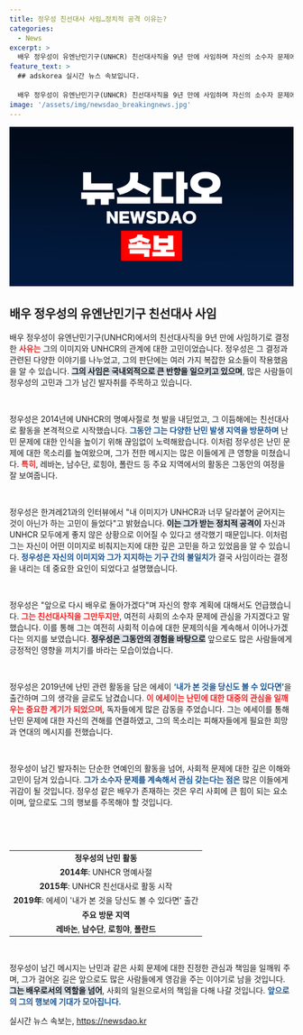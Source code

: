```yaml
---
title: 정우성 친선대사 사임…정치적 공격 이유는?
categories:
  - News
excerpt: >
  배우 정우성이 유엔난민기구(UNHCR) 친선대사직을 9년 만에 사임하며 자신의 소수자 문제에 대한 관심과 앞으로의 계획을 밝혔다. 정우성의 진심 어린 고백과 새로운 방향성에 귀 기울여 보세요!
feature_text: >
  ## adskorea 실시간 뉴스 속보입니다.

  배우 정우성이 유엔난민기구(UNHCR) 친선대사직을 9년 만에 사임하며 자신의 소수자 문제에 대한 관심과 앞으로의 계획을 밝혔다. 정우성의 진심 어린 고백과 새로운 방향성에 귀 기울여 보세요!
image: '/assets/img/newsdao_breakingnews.jpg'
---
```


<p><img src="/assets/img/newsdao_breakingnews.jpg" alt="adskorea 속보" /></p>

<h2 data-ke-size="size26">배우 정우성의 유엔난민기구 친선대사 사임</h2>

<p data-ke-size="size16">배우 정우성이 유엔난민기구(UNHCR)에서의 친선대사직을 9년 만에 사임하기로 결정한 <b><span style="color: #ee2323;">사유는</span></b> 그의 이미지와 UNHCR의 관계에 대한 고민이었습니다. 정우성은 그 결정과 관련된 다양한 이야기를 나누었고, 그의 판단에는 여러 가지 복잡한 요소들이 작용했음을 알 수 있습니다. <b><span style="background-color: #21538527;">그의 사임은 국내외적으로 큰 반향을 일으키고 있으며</span></b>, 많은 사람들이 정우성의 고민과 그가 남긴 발자취를 주목하고 있습니다.</p>

<p data-ke-size="size16">&nbsp;</p>

<p>정우성은 2014년에 UNHCR의 명예사절로 첫 발을 내딛었고, 그 이듬해에는 친선대사로 활동을 본격적으로 시작했습니다. <b><span style="color: #1a5490;">그동안 그는 다양한 난민 발생 지역을 방문하며</span></b> 난민 문제에 대한 인식을 높이기 위해 끊임없이 노력해왔습니다. 이처럼 정우성은 난민 문제에 대한 목소리를 높여왔으며, 그가 전한 메시지는 많은 이들에게 큰 영향을 미쳤습니다. <b><span style="color: #ee2323;">특히</span></b>, 레바논, 남수단, 로힝야, 폴란드 등 주요 지역에서의 활동은 그동안의 여정을 잘 보여줍니다. </p>

<p data-ke-size="size16">&nbsp;</p>

<p>정우성은 한겨레21과의 인터뷰에서 "내 이미지가 UNHCR과 너무 달라붙어 굳어지는 것이 아닌가 하는 고민이 들었다"고 밝혔습니다. <b><span style="background-color: #21538527;">이는 그가 받는 정치적 공격이</span></b> 자신과 UNHCR 모두에게 좋지 않은 상황으로 이어질 수 있다고 생각했기 때문입니다. 이처럼 그는 자신이 어떤 이미지로 비춰지는지에 대한 깊은 고민을 하고 있었음을 알 수 있습니다. <b><span style="color: #1a5490;">정우성은 자신의 이미지와 그가 지지하는 기구 간의 불일치가</span></b> 결국 사임이라는 결정을 내리는 데 중요한 요인이 되었다고 설명했습니다.</p>

<p data-ke-size="size16">&nbsp;</p>

<p>정우성은 "앞으로 다시 배우로 돌아가겠다"며 자신의 향후 계획에 대해서도 언급했습니다. <b><span style="color: #ee2323;">그는 친선대사직을 그만두지만</span></b>, 여전히 사회의 소수자 문제에 관심을 가지겠다고 말했습니다. 이를 통해 그는 여전히 사회적 이슈에 대한 문제의식을 계속해서 이어나가겠다는 의지를 보였습니다. <b><span style="background-color: #21538527;">정우성은 그동안의 경험을 바탕으로</span></b> 앞으로도 많은 사람들에게 긍정적인 영향을 끼치기를 바라는 모습이었습니다.</p>

<p data-ke-size="size16">&nbsp;</p>

<p>정우성은 2019년에 난민 관련 활동을 담은 에세이 <b><span style="color: #1a5490;">‘내가 본 것을 당신도 볼 수 있다면’</span></b>을 출간하며 그의 생각을 글로도 남겼습니다. <b><span style="color: #ee2323;">이 에세이는 난민에 대한 대중의 관심을 일깨우는 중요한 계기가 되었으며</span></b>, 독자들에게 많은 감동을 주었습니다. 그는 에세이를 통해 난민 문제에 대한 자신의 견해를 연결하였고, 그의 목소리는 피해자들에게 필요한 희망과 연대의 메시지를 전했습니다.</p>

<p data-ke-size="size16">&nbsp;</p>

<p>정우성이 남긴 발자취는 단순한 연예인의 활동을 넘어, 사회적 문제에 대한 깊은 이해와 고민이 담겨 있습니다. <b><span style="color: #1a5490;">그가 소수자 문제를 계속해서 관심 갖는다는 점은</span></b> 많은 이들에게 귀감이 될 것입니다. 정우성 같은 배우가 존재하는 것은 우리 사회에 큰 힘이 되는 요소이며, 앞으로도 그의 행보를 주목해야 할 것입니다. </p>

<p data-ke-size="size16">&nbsp;</p>

<p data-ke-size="size16">&nbsp;</p>

<table style="border-collapse: collapse; width: 100%;">
  <tbody>
    <tr>
      <td style="text-align: center; height: 17px;"><b>정우성의 난민 활동</b></td>
    </tr>
    <tr>
      <td style="text-align: center; height: 17px;"><b>2014年</b>: UNHCR 명예사절</td>
    </tr>
    <tr>
      <td style="text-align: center; height: 17px;"><b>2015年</b>: UNHCR 친선대사로 활동 시작</td>
    </tr>
    <tr>
      <td style="text-align: center; height: 17px;"><b>2019年</b>: 에세이 '내가 본 것을 당신도 볼 수 있다면' 출간</td>
    </tr>
    <tr>
      <td style="text-align: center; height: 17px;"><b>주요 방문 지역</b></td>
    </tr>
    <tr>
      <td style="text-align: center; height: 17px;"><b>레바논</b>, <b>남수단</b>, <b>로힝야</b>, <b>폴란드</b></td>
    </tr>
  </tbody>
</table>

<p data-ke-size="size16">&nbsp;</p>

<p>정우성이 남긴 메시지는 난민과 같은 사회 문제에 대한 진정한 관심과 책임을 일깨워 주며, 그가 걸어온 길은 앞으로도 많은 사람들에게 영감을 주는 이야기로 남을 것입니다. <b><span style="background-color: #21538527;">그는 배우로서의 역할을 넘어</span></b>, 사회의 일원으로서의 책임을 다해 나갈 것입니다. <b><span style="color: #1a5490;">앞으로의 그의 행보에 기대가 모아집니다.</span></b></p>
실시간 뉴스 속보는, <a href="https://newsdao.kr" rel="dofollow">https://newsdao.kr</a>


